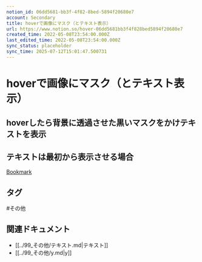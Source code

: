 ```yaml
---
notion_id: 06dd5681-bb3f-4f82-8bed-5894f20680e7
account: Secondary
title: hoverで画像にマスク（とテキスト表示）
url: https://www.notion.so/hover-06dd5681bb3f4f828bed5894f20680e7
created_time: 2022-05-08T23:54:00.000Z
last_edited_time: 2022-05-08T23:54:00.000Z
sync_status: placeholder
sync_time: 2025-07-12T15:01:47.500731
---
```

# hoverで画像にマスク（とテキスト表示）

## **hoverしたら背景に透過させた黒いマスクをかけテキストを表示**
## **テキストは最初から表示させる場合**
[Bookmark](https://junpei-sugiyama.com/hover-mask/)

## タグ

#その他 

## 関連ドキュメント

- [[../99_その他/テキスト.md|テキスト]]
- [[../99_その他/y.md|y]]
